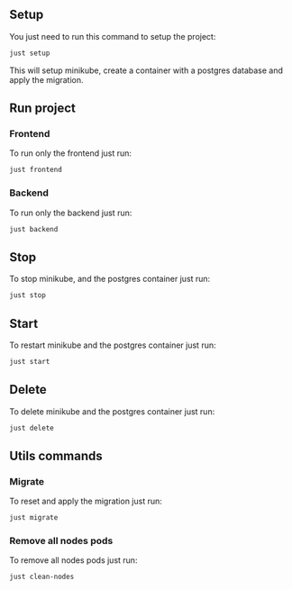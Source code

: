 ## Setup

You just need to run this command to setup the project:

```bash
just setup
```

This will setup minikube, create a container with a postgres database and apply the migration.

## Run project

### Frontend

To run only the frontend just run:

```bash
just frontend
```

### Backend

To run only the backend just run:

```bash
just backend
```

## Stop

To stop minikube, and the postgres container just run:

```bash
just stop
```

## Start

To restart minikube and the postgres container just run:

```bash
just start
```

## Delete

To delete minikube and the postgres container just run:

```bash
just delete
```

## Utils commands

### Migrate

To reset and apply the migration just run:

```bash
just migrate
```

### Remove all nodes pods

To remove all nodes pods just run:

```bash
just clean-nodes
```

